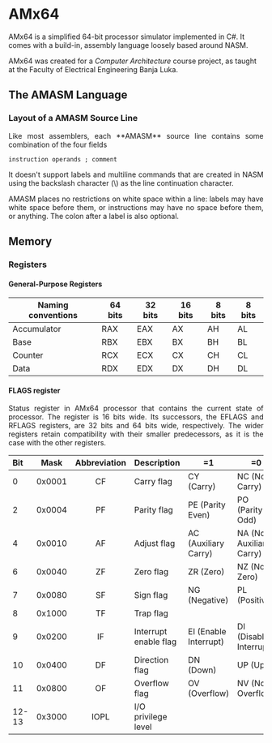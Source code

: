 # AMx64
AMx64 is a simplified 64-bit processor simulator implemented in C#. It comes with a build-in, assembly language loosely based around NASM.

AMx64 was created for a *Computer Architecture* course project, as taught at the Faculty of Electrical Engineering Banja Luka.

## The AMASM Language
### Layout of a AMASM Source Line
<p align="justify">Like most assemblers, each **AMASM** source line contains some combination of the four fields <p>

`instruction operands ; comment`

<p align="justify">It doesn't support labels and multiline commands that are created in NASM using the backslash character (\) as the line continuation character. </p>

<p align="justify">AMASM places no restrictions on white space within a line: labels may have white space before them, or instructions may have no space before them, or anything. The colon after a label is also optional.</p>

## Memory
### Registers
#### General-Purpose Registers
 Naming conventions | 64 bits | 32 bits | 16 bits | 8 bits | 8 bits |
| - | - | - | - | - | - |
| Accumulator | RAX | EAX | AX | AH | AL
| Base | RBX | EBX | BX | BH | BL 
| Counter | RCX | ECX | CX | CH | CL 
| Data | RDX | EDX | DX | DH | DL 
#### FLAGS register
<p align="justify">Status register in AMx64 processor that contains the current state of processor. The register is 16 bits wide. Its successors, the EFLAGS and RFLAGS registers, are 32 bits and 64 bits wide, respectively. The wider registers retain compatibility with their smaller predecessors, as it is the case with the other registers.</p>

Bit | Mask | Abbreviation | Description | =1 | =0
| :- | - | :-: | - | - | - 
0 | 0x0001 | CF | Carry flag | CY (Carry) | NC (No Carry) 
2 | 0x0004 | PF | Parity flag | PE (Parity Even) | PO (Parity Odd)
4 | 0x0010 | AF | Adjust flag | AC (Auxiliary Carry) | NA (No Auxiliary Carry)
6 | 0x0040 | ZF | Zero flag | ZR (Zero) | NZ (Not Zero)
7 | 0x0080 | SF | Sign flag | NG (Negative) | PL (Positive)
8 | 0x1000 | TF | Trap flag |
9 | 0x0200 | IF | Interrupt enable flag | EI (Enable Interrupt) | DI (Disable Interrupt)
10 | 0x0400 | DF | Direction flag | DN (Down) | UP (Up)
11 | 0x0800 | OF | Overflow flag | OV (Overflow) | NV (Not Overflow)
12-13 | 0x3000 | IOPL | I/O privilege level